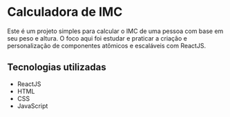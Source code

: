 # Calculadora de IMC
Este é um projeto simples para calcular o IMC de uma pessoa com base em seu peso e altura. O foco aqui foi estudar e praticar a criação e personalização de componentes atômicos e escaláveis com ReactJS.

## Tecnologias utilizadas
- ReactJS
- HTML
- CSS
- JavaScript